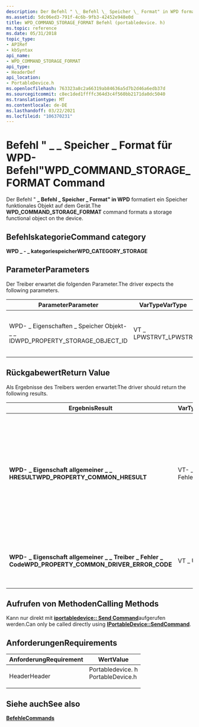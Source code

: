 ```yaml
---
description: Der Befehl " \_ Befehl \_ Speicher \_ Format" in WPD formatiert ein Speicher funktionales Objekt auf dem Gerät.
ms.assetid: 5dc06ed3-791f-4c6b-9fb3-42452e948e0d
title: WPD_COMMAND_STORAGE_FORMAT Befehl (portabledevice. h)
ms.topic: reference
ms.date: 05/31/2018
topic_type:
- APIRef
- kbSyntax
api_name:
- WPD_COMMAND_STORAGE_FORMAT
api_type:
- HeaderDef
api_location:
- PortableDevice.h
ms.openlocfilehash: 763323a8c2a66319ab84636a5d7b2d46a6edb37d
ms.sourcegitcommit: c8ec1ded1ffffc364d3c4f560bb2171da0dc5040
ms.translationtype: MT
ms.contentlocale: de-DE
ms.lasthandoff: 03/22/2021
ms.locfileid: "106370231"
---
```

# <a name="wpd_command_storage_format-command"></a><span data-ttu-id="aa124-103">Befehl " \_ \_ Speicher \_ Format für WPD-Befehl"</span><span class="sxs-lookup"><span data-stu-id="aa124-103">WPD\_COMMAND\_STORAGE\_FORMAT Command</span></span>

<span data-ttu-id="aa124-104">Der Befehl " **\_ Befehl \_ Speicher \_ Format" in WPD** formatiert ein Speicher funktionales Objekt auf dem Gerät.</span><span class="sxs-lookup"><span data-stu-id="aa124-104">The **WPD\_COMMAND\_STORAGE\_FORMAT** command formats a storage functional object on the device.</span></span>

## <a name="command-category"></a><span data-ttu-id="aa124-105">Befehlskategorie</span><span class="sxs-lookup"><span data-stu-id="aa124-105">Command category</span></span>

<span data-ttu-id="aa124-106">**WPD \_ - \_ kategoriespeicher**</span><span class="sxs-lookup"><span data-stu-id="aa124-106">**WPD\_CATEGORY\_STORAGE**</span></span>

## <a name="parameters"></a><span data-ttu-id="aa124-107">Parameter</span><span class="sxs-lookup"><span data-stu-id="aa124-107">Parameters</span></span>

<span data-ttu-id="aa124-108">Der Treiber erwartet die folgenden Parameter.</span><span class="sxs-lookup"><span data-stu-id="aa124-108">The driver expects the following parameters.</span></span>



| <span data-ttu-id="aa124-109">Parameter</span><span class="sxs-lookup"><span data-stu-id="aa124-109">Parameter</span></span>                          | <span data-ttu-id="aa124-110">VarType</span><span class="sxs-lookup"><span data-stu-id="aa124-110">VarType</span></span>    | <span data-ttu-id="aa124-111">BESCHREIBUNG</span><span class="sxs-lookup"><span data-stu-id="aa124-111">Description</span></span>                                              |
|------------------------------------|------------|----------------------------------------------------------|
| <span data-ttu-id="aa124-112">WPD- \_ Eigenschaften \_ Speicher Objekt- \_ \_ ID</span><span class="sxs-lookup"><span data-stu-id="aa124-112">WPD\_PROPERTY\_STORAGE\_OBJECT\_ID</span></span> | <span data-ttu-id="aa124-113">VT \_ LPWSTR</span><span class="sxs-lookup"><span data-stu-id="aa124-113">VT\_LPWSTR</span></span> | <span data-ttu-id="aa124-114">Erforderlich.</span><span class="sxs-lookup"><span data-stu-id="aa124-114">Required.</span></span> <span data-ttu-id="aa124-115">Die Objekt-ID des zu formatierenden Speichermediums.</span><span class="sxs-lookup"><span data-stu-id="aa124-115">The object ID of the storage medium to format.</span></span> |



 

## <a name="return-value"></a><span data-ttu-id="aa124-116">Rückgabewert</span><span class="sxs-lookup"><span data-stu-id="aa124-116">Return Value</span></span>

<span data-ttu-id="aa124-117">Als Ergebnisse des Treibers werden erwartet:</span><span class="sxs-lookup"><span data-stu-id="aa124-117">The driver should return the following results.</span></span>



| <span data-ttu-id="aa124-118">Ergebnis</span><span class="sxs-lookup"><span data-stu-id="aa124-118">Result</span></span>                                         | <span data-ttu-id="aa124-119">VarType</span><span class="sxs-lookup"><span data-stu-id="aa124-119">VarType</span></span>   | <span data-ttu-id="aa124-120">BESCHREIBUNG</span><span class="sxs-lookup"><span data-stu-id="aa124-120">Description</span></span>                                                                                                                                                                                                                                                                                                                                                                            |
|------------------------------------------------|-----------|----------------------------------------------------------------------------------------------------------------------------------------------------------------------------------------------------------------------------------------------------------------------------------------------------------------------------------------------------------------------------------------|
| <span data-ttu-id="aa124-121">**WPD- \_ Eigenschaft allgemeiner \_ \_ HRESULT**</span><span class="sxs-lookup"><span data-stu-id="aa124-121">**WPD\_PROPERTY\_COMMON\_HRESULT**</span></span>             | <span data-ttu-id="aa124-122">VT- \_ Fehler</span><span class="sxs-lookup"><span data-stu-id="aa124-122">VT\_ERROR</span></span> | <span data-ttu-id="aa124-123">Erforderlich.</span><span class="sxs-lookup"><span data-stu-id="aa124-123">Required.</span></span> <span data-ttu-id="aa124-124">Ein **HRESULT** , das den Erfolg oder Fehler beim Ausführen des Befehls angibt.</span><span class="sxs-lookup"><span data-stu-id="aa124-124">An **HRESULT** that indicates success or failure to carry out the command.</span></span> <span data-ttu-id="aa124-125">Wenn der Aufrufer eine ungültige Anforderung sendet, sollte der Treiber **HRESULT \_ aus Win32 zurückgeben \_ (Fehler \_ nicht \_ unterstützt)** , und es ist nicht erforderlich, andere Ergebnis Werte zurückzugeben.</span><span class="sxs-lookup"><span data-stu-id="aa124-125">If the caller is making an invalid request, the driver should return **HRESULT\_FROM\_WIN32(ERROR\_NOT\_SUPPORTED)** and is not required to return any other result values.</span></span> <span data-ttu-id="aa124-126">Fehlercodes enthalten [Fehlercodes für tragbare Windows-Geräte](error-constants.md) oder andere geeignete Fehlercodes.</span><span class="sxs-lookup"><span data-stu-id="aa124-126">Error codes include [Windows Portable Devices error codes](error-constants.md) or any other appropriate error codes.</span></span> |
| <span data-ttu-id="aa124-127">**WPD- \_ Eigenschaft allgemeiner \_ \_ Treiber \_ Fehler \_ Code**</span><span class="sxs-lookup"><span data-stu-id="aa124-127">**WPD\_PROPERTY\_COMMON\_DRIVER\_ERROR\_CODE**</span></span> | <span data-ttu-id="aa124-128">VT \_ UI4</span><span class="sxs-lookup"><span data-stu-id="aa124-128">VT\_UI4</span></span>   | <span data-ttu-id="aa124-129">Dies ist optional.</span><span class="sxs-lookup"><span data-stu-id="aa124-129">Optional.</span></span> <span data-ttu-id="aa124-130">Ein Treiber spezifischer Fehlercode.</span><span class="sxs-lookup"><span data-stu-id="aa124-130">A driver-specific error code.</span></span> <span data-ttu-id="aa124-131">Dies wird in der Regel nur für Treiber Tests verwendet, oder wenn der Treiber, das Gerät und der Client verbunden sind.</span><span class="sxs-lookup"><span data-stu-id="aa124-131">This is typically only used for driver testing, or if the driver, device, and client are all designed together.</span></span>                                                                                                                                                                                                                                |



 

## <a name="calling-methods"></a><span data-ttu-id="aa124-132">Aufrufen von Methoden</span><span class="sxs-lookup"><span data-stu-id="aa124-132">Calling Methods</span></span>

<span data-ttu-id="aa124-133">Kann nur direkt mit [**iportabledevice:: Send Command**](/windows/desktop/api/PortableDeviceApi/nf-portabledeviceapi-iportabledevice-sendcommand)aufgerufen werden.</span><span class="sxs-lookup"><span data-stu-id="aa124-133">Can only be called directly using [**IPortableDevice::SendCommand**](/windows/desktop/api/PortableDeviceApi/nf-portabledeviceapi-iportabledevice-sendcommand).</span></span>

## <a name="requirements"></a><span data-ttu-id="aa124-134">Anforderungen</span><span class="sxs-lookup"><span data-stu-id="aa124-134">Requirements</span></span>



| <span data-ttu-id="aa124-135">Anforderung</span><span class="sxs-lookup"><span data-stu-id="aa124-135">Requirement</span></span> | <span data-ttu-id="aa124-136">Wert</span><span class="sxs-lookup"><span data-stu-id="aa124-136">Value</span></span> |
|-------------------|---------------------------------------------------------------------------------------------|
| <span data-ttu-id="aa124-137">Header</span><span class="sxs-lookup"><span data-stu-id="aa124-137">Header</span></span><br/> | <dl> <span data-ttu-id="aa124-138"><dt>Portabledevice. h</dt></span><span class="sxs-lookup"><span data-stu-id="aa124-138"><dt>PortableDevice.h</dt></span></span> </dl> |



## <a name="see-also"></a><span data-ttu-id="aa124-139">Siehe auch</span><span class="sxs-lookup"><span data-stu-id="aa124-139">See also</span></span>

<dl> <dt>

[<span data-ttu-id="aa124-140">**Befehle**</span><span class="sxs-lookup"><span data-stu-id="aa124-140">**Commands**</span></span>](commands.md)
</dt> </dl>

 

 




